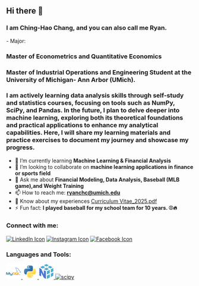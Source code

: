 ## Hi there 👋
<h3 align="left">I am Ching-Hao Chang, and you can also call me Ryan.</h3>
- Major: 
<h3 align="left">Master of Econometrics and Quantitative Economics</h3>
<h3 align="left">Master of Industrial Operations and Engineering Student at the University of Michigan- Ann Arbor (UMich).</h3>
<h3 align="left">I am actively learning data analysis skills through self-study and statistics courses, focusing on tools such as NumPy, SciPy, and Pandas. In the future, I plan to delve deeper into machine learning, exploring both its theoretical foundations and practical applications to enhance my analytical capabilities. Here, I will share my learning materials and practice exercises to document my journey and showcase my progress.</h3>

- 🌱 I’m currently learning **Machine Learning & Financial Analysis**
- 👯 I’m looking to collaborate on **machine learning applications in finance or sports field**
- 💬 Ask me about **Financial Modeling, Data Analysis, Baseball (MLB game),and Weight Training**
- 📫 How to reach me: **ryanchc@umich.edu**
- 📄 Know about my experiences [Curriculum Vitae_2025.pdf](https://github.com/ryanchang426/ryanchang426/blob/main/Curriculum%20Vitae_2025.pdf)
- ⚡ Fun fact: **I played baseball for my school team for 10 years. ⚾️🔥**

<h3 align="left">Connect with me:</h3>
<p align="left">
<a href="https://www.linkedin.com/in/chinghao-chang-ryan0426" target="blank"><img align="center" src="https://raw.githubusercontent.com/rahuldkjain/github-profile-readme-generator/master/src/images/icons/Social/linked-in-alt.svg" alt="LinkedIn Icon" height="30" width="40" /></a>
<a href="https://www.instagram.com/rcccccc0426/" target="blank"><img align="center" src="https://raw.githubusercontent.com/rahuldkjain/github-profile-readme-generator/master/src/images/icons/Social/instagram.svg" alt="Instagram Icon" height="30" width="40" /></a>
<a href="https://www.facebook.com/share/1B99z9AEzJ/?mibextid=wwXIfr" target="blank"><img align="center" src="https://raw.githubusercontent.com/rahuldkjain/github-profile-readme-generator/master/src/images/icons/Social/facebook.svg" alt="Facebook Icon" height="30" width="40" /></a>

<h3 align="left">Languages and Tools:</h3> 
<a href="https://www.mysql.com/" target="_blank" rel="noreferrer"> <img src="https://raw.githubusercontent.com/devicons/devicon/master/icons/mysql/mysql-original-wordmark.svg" alt="mysql" width="40" height="40"/> </a> 
<a href="https://www.python.org" target="_blank" rel="noreferrer"> <img src="https://raw.githubusercontent.com/devicons/devicon/master/icons/python/python-original.svg" alt="python" width="40" height="40"/> </a>
<a href="https://numpy.org/" target="_blank" rel="noreferrer"> <img src="https://raw.githubusercontent.com/devicons/devicon/master/icons/numpy/numpy-original.svg" alt="numpy" width="40" height="40"/>
</a>
<a href="https://scipy.org/" target="_blank" rel="noreferrer"> <img src="https://upload.wikimedia.org/wikipedia/commons/b/b2/SCIPY_2.svg" alt="scipy" width="40" height="40"/>
</a>
